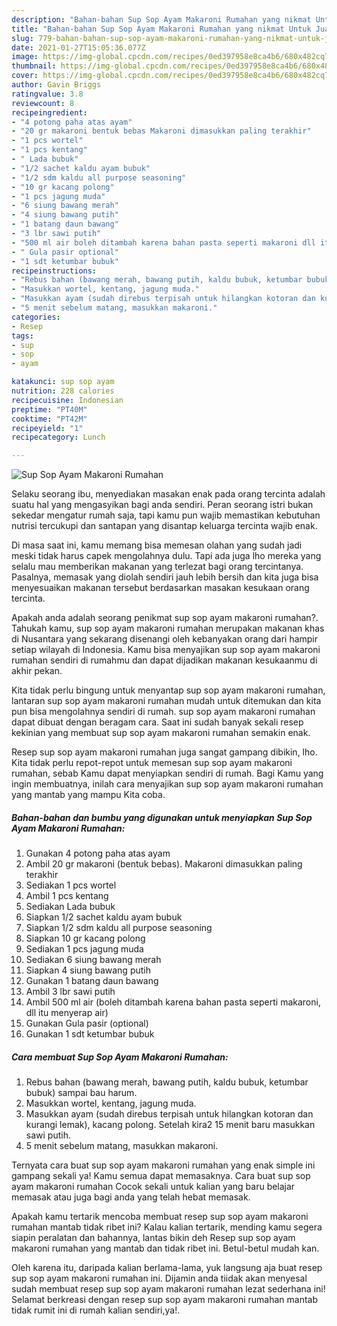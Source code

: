 ```yaml
---
description: "Bahan-bahan Sup Sop Ayam Makaroni Rumahan yang nikmat Untuk Jualan"
title: "Bahan-bahan Sup Sop Ayam Makaroni Rumahan yang nikmat Untuk Jualan"
slug: 779-bahan-bahan-sup-sop-ayam-makaroni-rumahan-yang-nikmat-untuk-jualan
date: 2021-01-27T15:05:36.077Z
image: https://img-global.cpcdn.com/recipes/0ed397958e8ca4b6/680x482cq70/sup-sop-ayam-makaroni-rumahan-foto-resep-utama.jpg
thumbnail: https://img-global.cpcdn.com/recipes/0ed397958e8ca4b6/680x482cq70/sup-sop-ayam-makaroni-rumahan-foto-resep-utama.jpg
cover: https://img-global.cpcdn.com/recipes/0ed397958e8ca4b6/680x482cq70/sup-sop-ayam-makaroni-rumahan-foto-resep-utama.jpg
author: Gavin Briggs
ratingvalue: 3.8
reviewcount: 8
recipeingredient:
- "4 potong paha atas ayam"
- "20 gr makaroni bentuk bebas Makaroni dimasukkan paling terakhir"
- "1 pcs wortel"
- "1 pcs kentang"
- " Lada bubuk"
- "1/2 sachet kaldu ayam bubuk"
- "1/2 sdm kaldu all purpose seasoning"
- "10 gr kacang polong"
- "1 pcs jagung muda"
- "6 siung bawang merah"
- "4 siung bawang putih"
- "1 batang daun bawang"
- "3 lbr sawi putih"
- "500 ml air boleh ditambah karena bahan pasta seperti makaroni dll itu menyerap air"
- " Gula pasir optional"
- "1 sdt ketumbar bubuk"
recipeinstructions:
- "Rebus bahan (bawang merah, bawang putih, kaldu bubuk, ketumbar bubuk) sampai bau harum."
- "Masukkan wortel, kentang, jagung muda."
- "Masukkan ayam (sudah direbus terpisah untuk hilangkan kotoran dan kurangi lemak), kacang polong. Setelah kira2 15 menit baru masukkan sawi putih."
- "5 menit sebelum matang, masukkan makaroni."
categories:
- Resep
tags:
- sup
- sop
- ayam

katakunci: sup sop ayam 
nutrition: 228 calories
recipecuisine: Indonesian
preptime: "PT40M"
cooktime: "PT42M"
recipeyield: "1"
recipecategory: Lunch

---
```



![Sup Sop Ayam Makaroni Rumahan](https://img-global.cpcdn.com/recipes/0ed397958e8ca4b6/680x482cq70/sup-sop-ayam-makaroni-rumahan-foto-resep-utama.jpg)

Selaku seorang ibu, menyediakan masakan enak pada orang tercinta adalah suatu hal yang mengasyikan bagi anda sendiri. Peran seorang istri bukan sekedar mengatur rumah saja, tapi kamu pun wajib memastikan kebutuhan nutrisi tercukupi dan santapan yang disantap keluarga tercinta wajib enak.

Di masa  saat ini, kamu memang bisa memesan olahan yang sudah jadi meski tidak harus capek mengolahnya dulu. Tapi ada juga lho mereka yang selalu mau memberikan makanan yang terlezat bagi orang tercintanya. Pasalnya, memasak yang diolah sendiri jauh lebih bersih dan kita juga bisa menyesuaikan makanan tersebut berdasarkan masakan kesukaan orang tercinta. 



Apakah anda adalah seorang penikmat sup sop ayam makaroni rumahan?. Tahukah kamu, sup sop ayam makaroni rumahan merupakan makanan khas di Nusantara yang sekarang disenangi oleh kebanyakan orang dari hampir setiap wilayah di Indonesia. Kamu bisa menyajikan sup sop ayam makaroni rumahan sendiri di rumahmu dan dapat dijadikan makanan kesukaanmu di akhir pekan.

Kita tidak perlu bingung untuk menyantap sup sop ayam makaroni rumahan, lantaran sup sop ayam makaroni rumahan mudah untuk ditemukan dan kita pun bisa mengolahnya sendiri di rumah. sup sop ayam makaroni rumahan dapat dibuat dengan beragam cara. Saat ini sudah banyak sekali resep kekinian yang membuat sup sop ayam makaroni rumahan semakin enak.

Resep sup sop ayam makaroni rumahan juga sangat gampang dibikin, lho. Kita tidak perlu repot-repot untuk memesan sup sop ayam makaroni rumahan, sebab Kamu dapat menyiapkan sendiri di rumah. Bagi Kamu yang ingin membuatnya, inilah cara menyajikan sup sop ayam makaroni rumahan yang mantab yang mampu Kita coba.

<!--inarticleads1-->

##### Bahan-bahan dan bumbu yang digunakan untuk menyiapkan Sup Sop Ayam Makaroni Rumahan:

1. Gunakan 4 potong paha atas ayam
1. Ambil 20 gr makaroni (bentuk bebas). Makaroni dimasukkan paling terakhir
1. Sediakan 1 pcs wortel
1. Ambil 1 pcs kentang
1. Sediakan  Lada bubuk
1. Siapkan 1/2 sachet kaldu ayam bubuk
1. Siapkan 1/2 sdm kaldu all purpose seasoning
1. Siapkan 10 gr kacang polong
1. Sediakan 1 pcs jagung muda
1. Sediakan 6 siung bawang merah
1. Siapkan 4 siung bawang putih
1. Gunakan 1 batang daun bawang
1. Ambil 3 lbr sawi putih
1. Ambil 500 ml air (boleh ditambah karena bahan pasta seperti makaroni, dll itu menyerap air)
1. Gunakan  Gula pasir (optional)
1. Gunakan 1 sdt ketumbar bubuk




<!--inarticleads2-->

##### Cara membuat Sup Sop Ayam Makaroni Rumahan:

1. Rebus bahan (bawang merah, bawang putih, kaldu bubuk, ketumbar bubuk) sampai bau harum.
1. Masukkan wortel, kentang, jagung muda.
1. Masukkan ayam (sudah direbus terpisah untuk hilangkan kotoran dan kurangi lemak), kacang polong. Setelah kira2 15 menit baru masukkan sawi putih.
1. 5 menit sebelum matang, masukkan makaroni.




Ternyata cara buat sup sop ayam makaroni rumahan yang enak simple ini gampang sekali ya! Kamu semua dapat memasaknya. Cara buat sup sop ayam makaroni rumahan Cocok sekali untuk kalian yang baru belajar memasak atau juga bagi anda yang telah hebat memasak.

Apakah kamu tertarik mencoba membuat resep sup sop ayam makaroni rumahan mantab tidak ribet ini? Kalau kalian tertarik, mending kamu segera siapin peralatan dan bahannya, lantas bikin deh Resep sup sop ayam makaroni rumahan yang mantab dan tidak ribet ini. Betul-betul mudah kan. 

Oleh karena itu, daripada kalian berlama-lama, yuk langsung aja buat resep sup sop ayam makaroni rumahan ini. Dijamin anda tiidak akan menyesal sudah membuat resep sup sop ayam makaroni rumahan lezat sederhana ini! Selamat berkreasi dengan resep sup sop ayam makaroni rumahan mantab tidak rumit ini di rumah kalian sendiri,ya!.

